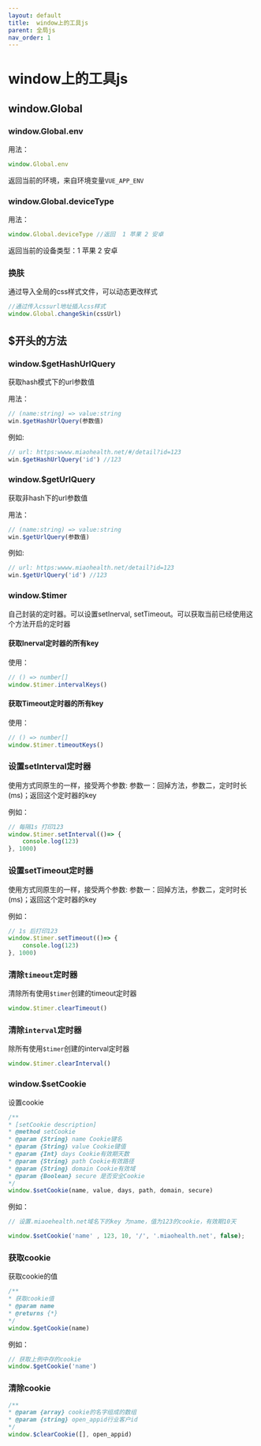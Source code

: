 ```yaml
---
layout: default
title:  window上的工具js
parent: 全局js
nav_order: 1
---
```


# window上的工具js

## window.Global

### window.Global.env

用法：
```js
window.Global.env
```
返回当前的环境，来自环境变量`VUE_APP_ENV`

### window.Global.deviceType

用法：
```js
window.Global.deviceType //返回  1 苹果 2 安卓
```
返回当前的设备类型：1 苹果 2 安卓

### 换肤

通过导入全局的css样式文件，可以动态更改样式
```js
//通过传入cssurl地址插入css样式
window.Global.changeSkin(cssUrl)
```

## $开头的方法

### window.$getHashUrlQuery

获取hash模式下的url参数值

用法：

```js
// (name:string) => value:string
win.$getHashUrlQuery(参数值)
```
例如:

```js
// url: https:wwww.miaohealth.net/#/detail?id=123
win.$getHashUrlQuery('id') //123
```

### window.$getUrlQuery

获取非hash下的url参数值

用法：

```js
// (name:string) => value:string
win.$getUrlQuery(参数值)
```
例如:

```js
// url: https:wwww.miaohealth.net/detail?id=123
win.$getUrlQuery('id') //123
```

### window.$timer

自己封装的定时器。可以设置setInerval, setTimeout。可以获取当前已经使用这个方法开启的定时器

#### 获取Inerval定时器的所有key

使用：
```js
// () => number[]
window.$timer.intervalKeys()
```
#### 获取Timeout定时器的所有key

使用：
```js
// () => number[]
window.$timer.timeoutKeys()
```
### 设置setInterval定时器

使用方式同原生的一样，接受两个参数: 参数一：回掉方法，参数二，定时时长(ms)；返回这个定时器的key

例如：
```js
// 每隔1s 打印123
window.$timer.setInterval(()=> {
    console.log(123)
}, 1000)
```

### 设置setTimeout定时器

使用方式同原生的一样，接受两个参数: 参数一：回掉方法，参数二，定时时长(ms)；返回这个定时器的key

例如：
```js
// 1s 后打印123
window.$timer.setTimeout(()=> {
    console.log(123)
}, 1000)
```
### 清除`timeout`定时器

清除所有使用`$timer`创建的timeout定时器

```js
window.$timer.clearTimeout()
```

### 清除`interval`定时器

除所有使用`$timer`创建的interval定时器

```js
window.$timer.clearInterval()
```

### window.$setCookie 

设置cookie
```js
/**
* [setCookie description]
* @method setCookie
* @param {String} name Cookie键名
* @param {String} value Cookie键值
* @param {Int} days Cookie有效期天数
* @param {String} path Cookie有效路径
* @param {String} domain Cookie有效域
* @param {Boolean} secure 是否安全Cookie
*/
window.$setCookie(name, value, days, path, domain, secure)
```
例如：

```js
// 设置.miaoehealth.net域名下的key 为name，值为123的cookie，有效期10天

window.$setCookie('name' , 123, 10, '/', '.miaohealth.net', false);
```
### 获取cookie

获取cookie的值

```js
/**
* 获取cookie值
* @param name
* @returns {*}
*/
window.$getCookie(name)
```
例如：

```js
// 获取上例中存的cookie
window.$getCookie('name')
```

### 清除cookie

```js
/**
* @param {array} cookie的名字组成的数组
* @param {string} open_appid行业客户id
*/
window.$clearCookie([], open_appid)
```

